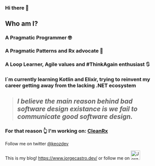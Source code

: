 ### Hi there 👋

## Who am I?

### A Pragmatic Programmer 🤓

### A Pragmatic Patterns and Rx advocate 🧅

### A Loop Learner, Agile values and #ThinkAgain enthusiast 🔃

### I´m currently learning Kotlin and Elixir, trying to reinvent my career getting away from the lacking .NET ecosystem

>## *I believe the main reason behind bad software design existance is we fail to communicate good software design.*

### For that reason 👆 I'm working on: [CleanRx](https://github.com/keozx/CleanRx)

Follow me on twitter [@keozdev](https://twitter.com/keozdev)

This is my blog! https://www.jorgecastro.dev/ or follow me on <a href="https://dev.to/keozdev">
  <img src="https://d2fltix0v2e0sb.cloudfront.net/dev-badge.svg" alt="Jorge Castro's DEV Profile" height="30" width="30">
</a>

<!--
**keozx/keozx** is a ✨ _special_ ✨ repository because its `README.md` (this file) appears on your GitHub profile.

Here are some ideas to get you started:

- 🔭 I’m currently working on ...
- 🌱 I’m currently learning ...
- 👯 I’m looking to collaborate on ...
- 🤔 I’m looking for help with ...
- 💬 Ask me about ...
- 📫 How to reach me: ...
- 😄 Pronouns: ...
- ⚡ Fun fact: ...
-->
